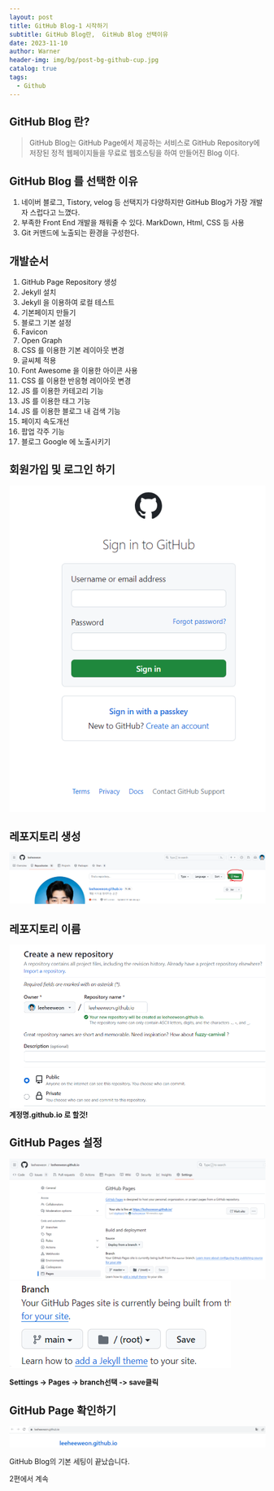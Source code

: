 ```yaml
---
layout: post
title: GitHub Blog-1 시작하기 
subtitle: GitHub Blog란,  GitHub Blog 선택이유
date: 2023-11-10
author: Warner
header-img: img/bg/post-bg-github-cup.jpg
catalog: true
tags:
  - Github
---
```


## GitHub Blog 란?
> GitHub Blog는 GitHub Page에서 제공하는 서비스로 GitHub Repository에 저장된 정적 웹페이지들을 무료로 웹호스팅을 하여 만들어진 Blog 이다.

## GitHub Blog 를 선택한 이유
1. 네이버 블로그, Tistory, velog 등 선택지가 다양하지만 
GitHub Blog가 가장 개발자 스럽다고 느꼈다.
2. 부족한 Front End 개발을 채워줄 수 있다. MarkDown, Html, CSS 등 사용 
3. Git 커맨드에 노출되는 환경을 구성한다.

## 개발순서
1. GitHub Page Repository 생성
2. Jekyll 설치
3. Jekyll 을 이용하여 로컬 테스트
4. 기본페이지 만들기
5. 블로그 기본 설정
6. Favicon
7. Open Graph
8. CSS 를 이용한 기본 레이아웃 변경
9. 글씨체 적용
10. Font Awesome 을 이용한 아이콘 사용
11. CSS 를 이용한 반응형 레이아웃 변경
12. JS 를 이용한 카테고리 기능
13. JS 를 이용한 태그 기능
14. JS 를 이용한 블로그 내 검색 기능
15. 페이지 속도개선
16. 팝업 각주 기능
17. 블로그 Google 에 노출시키기

## 회원가입 및 로그인 하기 
![github1.png](/img/post/2023-11-10/github1.png)

## 레포지토리 생성
![github2.png](/img/post/2023-11-10/github2.png)

## 레포지토리 이름 
![github3.png](/img/post/2023-11-10/github3.png)
**계정명.github.io 로 할것!**

## GitHub Pages 설정
![github4.png](/img/post/2023-11-10/github4.png)
![github5.png](/img/post/2023-11-10/github5.png)

**Settings -> Pages -> branch선택 -> save클릭**

## GitHub Page 확인하기
![github6.png](/img/post/2023-11-10/github6.png)

GitHub Blog의 기본 세팅이 끝났습니다.

2편에서 계속
